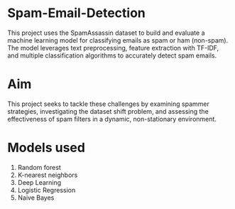 # Spam-Email-Detection
This project uses the SpamAssassin dataset to build and evaluate a machine learning model for classifying emails as spam or ham (non-spam). The model leverages text preprocessing, feature extraction with TF-IDF, and multiple classification algorithms to accurately detect spam emails.

# Aim 
This project seeks to tackle these challenges by examining spammer strategies, investigating the dataset shift problem, and assessing the effectiveness of spam filters in a dynamic, non-stationary environment.

# Models used 
1. Random forest
2. K-nearest neighbors
3. Deep Learning
4. Logistic Regression
5. Naive Bayes
